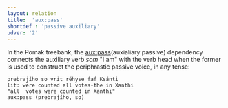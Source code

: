```yaml
---
layout: relation
title:  'aux:pass'
shortdef : 'passive auxiliary'
udver: '2'
---
```


In the Pomak treebank, the [aux:pass]()(auxialiary passive) dependency connects the auxiliary verb *som* "I am" with the verb head when the former is used to construct the periphrastic passive voice, in any tense:

~~~ sdparse
prebrajího so vrit réhyse faf Ksánti 
lit: were counted all votes-the in Xanthi
"all  votes were counted in Xanthi" 
aux:pass (prebrajího, so)
~~~
